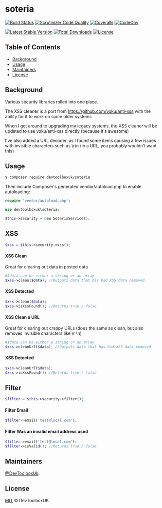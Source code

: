 # soteria

[![Build Status](https://api.travis-ci.org/devtoolboxuk/soteria.svg?branch=master)](https://travis-ci.org/devtoolboxuk/soteria)
[![Scrutinizer Code Quality](https://img.shields.io/scrutinizer/g/devtoolboxuk/soteria/master.svg?style=flat-square)](https://scrutinizer-ci.com/g/devtoolboxuk/soteria/?branch=master)
[![Coveralls](https://coveralls.io/repos/github/devtoolboxuk/soteria/badge.svg?branch=master)](https://coveralls.io/github/devtoolboxuk/soteria?branch=master)
[![CodeCov](https://codecov.io/gh/devtoolboxuk/soteria/branch/master/graph/badge.svg)](https://codecov.io/gh/devtoolboxuk/soteria)

[![Latest Stable Version](https://img.shields.io/packagist/v/devtoolboxuk/soteria.svg?style=flat-square)](https://packagist.org/packages/devtoolboxuk/soteria)
[![Total Downloads](https://img.shields.io/packagist/dt/devtoolboxuk/soteria.svg?style=flat-square)](https://packagist.org/packages/devtoolboxuk/soteria)
[![License](https://img.shields.io/packagist/l/devtoolboxuk/soteria.svg?style=flat-square)](https://packagist.org/packages/devtoolboxuk/soteria)


## Table of Contents

- [Background](#Background)
- [Usage](#Usage)
- [Maintainers](#Maintainers)
- [License](#License)

## Background

Various security libraries rolled into one place.

The XSS cleaner is a port from  https://github.com/voku/anti-xss with the ability for it to work on some older systems.

When I get around to upgrading my legacy systems, the XSS cleaner will be updated to use voku/anti-xss directly (because it's awesome)

I've also added a URL decoder, as I found some items causing a few issues with invisible characters such as \r\n (in a URL, you probably wouldn't want this)

## Usage

```sh
$ composer require devtoolboxuk/soteria
```

Then include Composer's generated vendor/autoload.php to enable autoloading:

```php
require 'vendor/autoload.php';
```

```php
use devtoolboxuk\soteria;

$this->security = new SoteriaService();
```


## XSS
```php
$xss = $this->security->xss();
```

#### XSS Clean

Great for clearing out data in posted data

 ```php
#$data can be either a string or an array
$xss->clean($data); //Outputs data that has had XSS data removed.
```

#### XSS Detected
```php
$xss->clean($data);
$xss->isXssFound(); //Returns true / false
```

#### XSS Clean a URL

Great for clearing out crappy URLs (does the same as clean, but also removes invisible characters like \r \n)

```php
#$data can be either a string or an array
$xss->cleanUrl($data); //Outputs data that has had XSS data removed.
```

#### XSS Detected
```php
$xss->cleanUrl($data);
$xss->isXssFound(); //Returns true / false
```

## Filter
```php
$filter = $this->security->filter();
```

#### Filter Email
 ```php
$filter->email('test@local.com');
```

#### Filter Was an invalid email address used
```php
$filter->email('test@local.com');
$filter->isValid(); //Returns true / false
```


## Maintainers

[@DevToolboxUk](https://github.com/DevToolBoxUk).


## License

[MIT](LICENSE) © DevToolboxUK